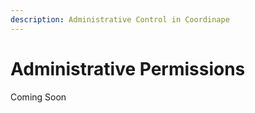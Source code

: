 ```yaml
---
description: Administrative Control in Coordinape
---
```


# Administrative Permissions

Coming Soon
